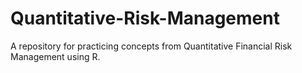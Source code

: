 # Quantitative-Risk-Management

A repository for practicing concepts from Quantitative Financial Risk Management using R.